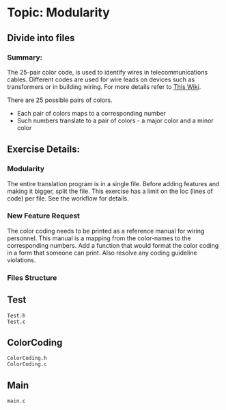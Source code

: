 # Topic: Modularity

## Divide into files

### Summary:
The 25-pair color code, is used to identify wires in telecommunications cables.
Different codes are used for wire leads on devices such as transformers or in building wiring.
For more details refer to [This Wiki](https://en.wikipedia.org/wiki/25-pair_color_code). 

There are 25 possible pairs of colors. 

- Each pair of colors maps to a corresponding number
- Such numbers translate to a pair of colors -
a major color and a minor color

## Exercise Details:

### Modularity

The entire translation program is in a single file.
Before adding features and making it bigger,
split the file.
This exercise has a limit on the loc (lines of code)
per file. See the workflow for details.

### New Feature Request

The color coding needs to be printed as a reference manual for wiring personnel.
This manual is a mapping from the color-names to the corresponding numbers.
Add a function that would format the color coding in a form that someone can print.
Also resolve any coding guideline violations.

### Files Structure

## Test
	Test.h
	Test.c
## ColorCoding
	ColorCoding.h
	ColorCoding.c
## Main
	main.c
